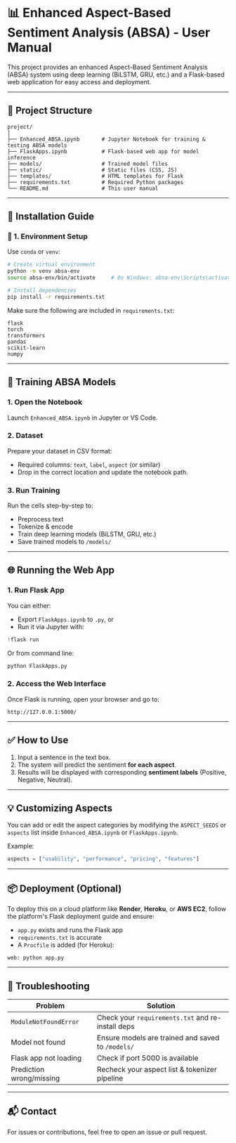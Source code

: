# 📊 Enhanced Aspect-Based Sentiment Analysis (ABSA) - User Manual

This project provides an enhanced Aspect-Based Sentiment Analysis (ABSA) system using deep learning (BiLSTM, GRU, etc.) and a Flask-based web application for easy access and deployment.

---

## 📁 Project Structure

```
project/
│
├── Enhanced_ABSA.ipynb       # Jupyter Notebook for training & testing ABSA models
├── FlaskApps.ipynb           # Flask-based web app for model inference
├── models/                   # Trained model files
├── static/                   # Static files (CSS, JS)
├── templates/                # HTML templates for Flask
├── requirements.txt          # Required Python packages
└── README.md                 # This user manual
```

---

## 🔧 Installation Guide

### 🐍 1. Environment Setup

Use `conda` or `venv`:

```bash
# Create virtual environment
python -m venv absa-env
source absa-env/bin/activate     # On Windows: absa-env\Scripts\activate

# Install dependencies
pip install -r requirements.txt
```

Make sure the following are included in `requirements.txt`:

```
flask
torch
transformers
pandas
scikit-learn
numpy
```

---

## 🧠 Training ABSA Models

### 1. Open the Notebook

Launch `Enhanced_ABSA.ipynb` in Jupyter or VS Code.

### 2. Dataset

Prepare your dataset in CSV format:
- Required columns: `text`, `label`, `aspect` (or similar)
- Drop in the correct location and update the notebook path.

### 3. Run Training

Run the cells step-by-step to:
- Preprocess text
- Tokenize & encode
- Train deep learning models (BiLSTM, GRU, etc.)
- Save trained models to `/models/`

---

## 🌐 Running the Web App

### 1. Run Flask App

You can either:
- Export `FlaskApps.ipynb` to `.py`, or
- Run it via Jupyter with:

```python
!flask run
```

Or from command line:

```bash
python FlaskApps.py
```

### 2. Access the Web Interface

Once Flask is running, open your browser and go to:

```
http://127.0.0.1:5000/
```

---

## ✅ How to Use

1. Input a sentence in the text box.
2. The system will predict the sentiment **for each aspect**.
3. Results will be displayed with corresponding **sentiment labels** (Positive, Negative, Neutral).

---

## 💡 Customizing Aspects

You can add or edit the aspect categories by modifying the `ASPECT_SEEDS` or `aspects` list inside `Enhanced_ABSA.ipynb` or `FlaskApps.ipynb`.

Example:
```python
aspects = ["usability", "performance", "pricing", "features"]
```

---

## 📦 Deployment (Optional)

To deploy this on a cloud platform like **Render**, **Heroku**, or **AWS EC2**, follow the platform's Flask deployment guide and ensure:
- `app.py` exists and runs the Flask app
- `requirements.txt` is accurate
- A `Procfile` is added (for Heroku):

```
web: python app.py
```

---

## 🔧 Troubleshooting

| Problem                   | Solution                                             |
|--------------------------|------------------------------------------------------|
| `ModuleNotFoundError`    | Check your `requirements.txt` and re-install deps    |
| Model not found          | Ensure models are trained and saved to `/models/`    |
| Flask app not loading    | Check if port 5000 is available                      |
| Prediction wrong/missing | Recheck your aspect list & tokenizer pipeline        |

---

## 📬 Contact

For issues or contributions, feel free to open an issue or pull request.
